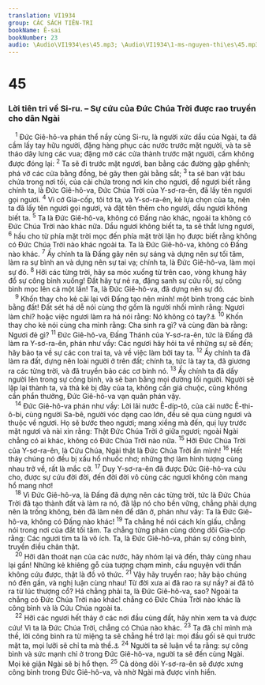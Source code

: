 ```yaml
---
translation: VI1934
group: CÁC SÁCH TIÊN-TRI
bookName: Ê-sai 
bookNumber: 23
audio: \Audio\VI1934\es\45.mp3; \Audio\VI1934\1-ms-nguyen-thi\es\45.mp3
---
```


<div class="title"><h1>45</h1><h3>Lời tiên tri về Si-ru. – Sự cứu của Đức Chúa Trời được rao truyền cho dân Ngài</h3></div>
<span class="verse es_45_1"> <sup>1</sup> Đức Giê-hô-va phán thể nầy cùng Si-ru, là người xức dầu của Ngài, ta đã cầm lấy tay hữu người, đặng hàng phục các nước trước mặt người, và ta sẽ tháo dây lưng các vua; đặng mở các cửa thành trước mặt người, cấm không được đóng lại: </span>
<span class="verse es_45_2"><sup>2</sup> Ta sẽ đi trước mặt ngươi, ban bằng các đường gập ghềnh; phá vỡ các cửa bằng đồng, bẻ gãy then gài bằng sắt; </span>
<span class="verse es_45_3"><sup>3</sup> ta sẽ ban vật báu chứa trong nơi tối, của cải chứa trong nơi kín cho ngươi, để ngươi biết rằng chính ta, là Đức Giê-hô-va, Đức Chúa Trời của Y-sơ-ra-ên, đã lấy tên ngươi gọi ngươi. </span>
<span class="verse es_45_4"><sup>4</sup> Vì cớ Gia-cốp, tôi tớ ta, và Y-sơ-ra-ên, kẻ lựa chọn của ta, nên ta đã lấy tên ngươi gọi ngươi, và đặt tên thêm cho ngươi, dầu ngươi không biết ta. </span>
<span class="verse es_45_5"><sup>5</sup> Ta là Đức Giê-hô-va, không có Đấng nào khác, ngoài ta không có Đức Chúa Trời nào khác nữa. Dầu ngươi không biết ta, ta sẽ thắt lưng ngươi, </span>
<span class="verse es_45_6"><sup>6</sup> hầu cho từ phía mặt trời mọc đến phía mặt trời lặn họ được biết rằng không có Đức Chúa Trời nào khác ngoài ta. Ta là Đức Giê-hô-va, không có Đấng nào khác. </span>
<span class="verse es_45_7"><sup>7</sup> Ấy chính ta là Đấng gây nên sự sáng và dựng nên sự tối tăm, làm ra sự bình an và dựng nên sự tai vạ; chính ta, là Đức Giê-hô-va, làm mọi sự đó. </span>
<span class="verse es_45_8"><sup>8</sup> Hỡi các từng trời, hãy sa móc xuống từ trên cao, vòng khung hãy đổ sự công bình xuống! Đất hãy tự nẻ ra, đặng sanh sự cứu rỗi, sự công bình mọc lên cả một lần! Ta, là Đức Giê-hô-va, đã dựng nên sự đó. <br/></span>
<span class="verse es_45_9"> <sup>9</sup> Khốn thay cho kẻ cãi lại với Đấng tạo nên mình! một bình trong các bình bằng đất! Đất sét há dễ nói cùng thợ gốm là người nhồi mình rằng: Ngươi làm chi? hoặc việc ngươi làm ra há nói rằng: Nó không có tay?<a data-toggle="tooltip" data-placement="bottom" title="Es 29:16; Ro 9:20">⚓</a></span>
<span class="verse es_45_10"><sup>10</sup> Khốn thay cho kẻ nói cùng cha mình rằng: Cha sinh ra gì? và cùng đàn bà rằng: Ngươi đẻ gì? </span>
<span class="verse es_45_11"><sup>11</sup> Đức Giê-hô-va, Đấng Thánh của Y-sơ-ra-ên, tức là Đấng đã làm ra Y-sơ-ra-ên, phán như vầy: Các ngươi hãy hỏi ta về những sự sẽ đến; hãy bảo ta về sự các con trai ta, và về việc làm bởi tay ta. </span>
<span class="verse es_45_12"><sup>12</sup> Ấy chính ta đã làm ra đất, dựng nên loài người ở trên đất; chính ta, tức là tay ta, đã giương ra các từng trời, và đã truyền bảo các cơ binh nó. </span>
<span class="verse es_45_13"><sup>13</sup> Ấy chính ta đã dấy người lên trong sự công bình, và sẽ ban bằng mọi đường lối người. Người sẽ lập lại thành ta, và thả kẻ bị đày của ta, không cần giá chuộc, cũng không cần phần thưởng, Đức Giê-hô-va vạn quân phán vậy. <br/></span>
<span class="verse es_45_14"> <sup>14</sup> Đức Giê-hô-va phán như vầy: Lời lãi nước Ê-díp-tô, của cải nước Ê-thi-ô-bi, cùng người Sa-bê, người vóc dạng cao lớn, đều sẽ qua cùng ngươi và thuộc về ngươi. Họ sẽ bước theo ngươi; mang xiềng mà đến, quị lụy trước mặt ngươi và nài xin rằng: Thật Đức Chúa Trời ở giữa ngươi; ngoài Ngài chẳng có ai khác, không có Đức Chúa Trời nào nữa. </span>
<span class="verse es_45_15"><sup>15</sup> Hỡi Đức Chúa Trời của Y-sơ-ra-ên, là Cứu Chúa, Ngài thật là Đức Chúa Trời ẩn mình! </span>
<span class="verse es_45_16"><sup>16</sup> Hết thảy chúng nó đều bị xấu hổ nhuốc nhơ; những thợ làm hình tượng cùng nhau trở về, rất là mắc cỡ. </span>
<span class="verse es_45_17"><sup>17</sup> Duy Y-sơ-ra-ên đã được Đức Giê-hô-va cứu cho, được sự cứu đời đời, đến đời đời vô cùng các ngươi không còn mang hổ mang nhơ! <br/></span>
<span class="verse es_45_18"> <sup>18</sup> Vì Đức Giê-hô-va, là Đấng đã dựng nên các từng trời, tức là Đức Chúa Trời đã tạo thành đất và làm ra nó, đã lập nó cho bền vững, chẳng phải dựng nên là trống không, bèn đã làm nên để dân ở, phán như vầy: Ta là Đức Giê-hô-va, không có Đấng nào khác! </span>
<span class="verse es_45_19"><sup>19</sup> Ta chẳng hề nói cách kín giấu, chẳng nói trong nơi của đất tối tăm. Ta chẳng từng phán cùng dòng dõi Gia-cốp rằng: Các ngươi tìm ta là vô ích. Ta, là Đức Giê-hô-va, phán sự công bình, truyền điều chân thật. <br/></span>
<span class="verse es_45_20"> <sup>20</sup> Hỡi dân thoát nạn của các nước, hãy nhóm lại và đến, thảy cùng nhau lại gần! Những kẻ khiêng gỗ của tượng chạm mình, cầu nguyện với thần không cứu được, thật là đồ vô thức. </span>
<span class="verse es_45_21"><sup>21</sup> Vậy hãy truyền rao; hãy bảo chúng nó đến gần, và nghị luận cùng nhau! Từ đời xưa ai đã rao ra sự nầy? ai đã tỏ ra từ lúc thượng cổ? Há chẳng phải ta, là Đức Giê-hô-va, sao? Ngoài ta chẳng có Đức Chúa Trời nào khác! chẳng có Đức Chúa Trời nào khác là công bình và là Cứu Chúa ngoài ta. <br/></span>
<span class="verse es_45_22"> <sup>22</sup> Hỡi các ngươi hết thảy ở các nơi đầu cùng đất, hãy nhìn xem ta và được cứu! Vì ta là Đức Chúa Trời, chẳng có Chúa nào khác. </span>
<span class="verse es_45_23"><sup>23</sup> Ta đã chỉ mình mà thề, lời công bình ra từ miệng ta sẽ chẳng hề trở lại: mọi đầu gối sẽ quì trước mặt ta, mọi lưỡi sẽ chỉ ta mà thề.<a data-toggle="tooltip" data-placement="bottom" title="Ro 14:11; Phil 2:10-11">⚓</a></span>
<span class="verse es_45_24"><sup>24</sup> Người ta sẽ luận về ta rằng: sự công bình và sức mạnh chỉ ở trong Đức Giê-hô-va, người ta sẽ đến cùng Ngài. Mọi kẻ giận Ngài sẽ bị hổ thẹn. </span>
<span class="verse es_45_25"><sup>25</sup> Cả dòng dõi Y-sơ-ra-ên sẽ được xưng công bình trong Đức Giê-hô-va, và nhờ Ngài mà được vinh hiển. <br/></span>
